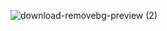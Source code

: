 ![download-removebg-preview (2)](https://github.com/user-attachments/assets/72c9ab80-8421-4939-b165-d59b9ae26a0f)
